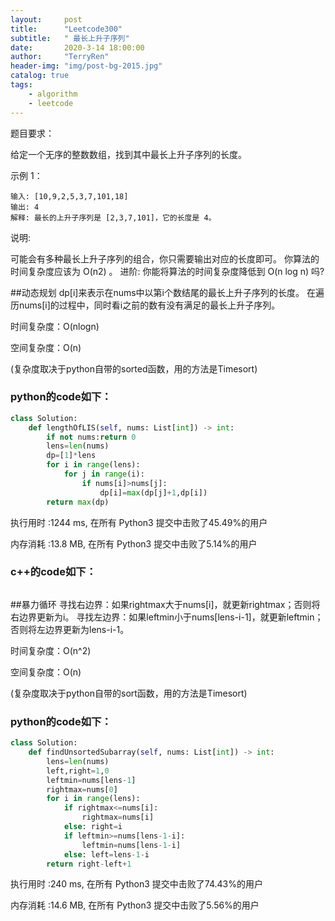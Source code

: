 ```yaml
---
layout:     post
title:      "Leetcode300"
subtitle:   " 最长上升子序列"
date:       2020-3-14 18:00:00
author:     "TerryRen"
header-img: "img/post-bg-2015.jpg"
catalog: true
tags:
    - algorithm
    - leetcode
---
```

题目要求：

给定一个无序的整数数组，找到其中最长上升子序列的长度。


示例 1：
```
输入: [10,9,2,5,3,7,101,18]
输出: 4 
解释: 最长的上升子序列是 [2,3,7,101]，它的长度是 4。
```
说明:

可能会有多种最长上升子序列的组合，你只需要输出对应的长度即可。
你算法的时间复杂度应该为 O(n2) 。
进阶: 你能将算法的时间复杂度降低到 O(n log n) 吗?


##动态规划
dp[i]来表示在nums中以第i个数结尾的最长上升子序列的长度。
在遍历nums[i]的过程中，同时看i之前的数有没有满足的最长上升子序列。

时间复杂度：O(nlogn)

空间复杂度：O(n)

(复杂度取决于python自带的sorted函数，用的方法是Timesort)
### python的code如下：


```python
class Solution:
    def lengthOfLIS(self, nums: List[int]) -> int:
        if not nums:return 0
        lens=len(nums)
        dp=[1]*lens
        for i in range(lens):
            for j in range(i):
                if nums[i]>nums[j]:
                    dp[i]=max(dp[j]+1,dp[i])
        return max(dp)
```
执行用时 :1244 ms, 在所有 Python3 提交中击败了45.49%的用户

内存消耗 :13.8 MB, 在所有 Python3 提交中击败了5.14%的用户
### c++的code如下：

```c

```
##暴力循环
寻找右边界：如果rightmax大于nums[i]，就更新rightmax；否则将右边界更新为i。
寻找左边界：如果leftmin小于nums[lens-i-1]，就更新leftmin；否则将左边界更新为lens-i-1。

时间复杂度：O(n^2)

空间复杂度：O(n)

(复杂度取决于python自带的sort函数，用的方法是Timesort)
### python的code如下：


```python
class Solution:
    def findUnsortedSubarray(self, nums: List[int]) -> int:
        lens=len(nums)
        left,right=1,0
        leftmin=nums[lens-1]
        rightmax=nums[0]
        for i in range(lens):
            if rightmax<=nums[i]:
                rightmax=nums[i]
            else: right=i
            if leftmin>=nums[lens-1-i]:
                leftmin=nums[lens-1-i]
            else: left=lens-1-i
        return right-left+1
```
执行用时 :240 ms, 在所有 Python3 提交中击败了74.43%的用户

内存消耗 :14.6 MB, 在所有 Python3 提交中击败了5.56%的用户


